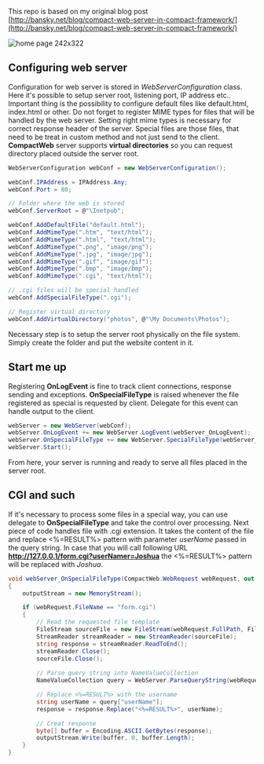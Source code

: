 This repo is based on my original blog post [http://bansky.net/blog/compact-web-server-in-compact-framework/](http://bansky.net/blog/compact-web-server-in-compact-framework/)


![home page 242x322](http://bansky.net/blogimages/tinyWeb04.png)

<!--more-->

## Configuring web server

Configuration for web server is stored in _WebServerConfiguration_ class. Here it's possible to setup server root, listening port, IP address etc.. Important thing is the possibility to configure default files like default.html, index.html or other. Do not forget to register MIME types for files that will be handled by the web server. Setting right mime types is necessary for correct response header of the server.
Special files are those files, that need to be treat in custom method and not just send to the client. **CompactWeb** server supports **virtual directories** so you can request directory placed outside the server root.
    
```csharp
WebServerConfiguration webConf = new WebServerConfiguration();

webConf.IPAddress = IPAddress.Any;
webConf.Port = 80;

// Folder where the web is stored
webConf.ServerRoot = @"\Inetpub";

webConf.AddDefaultFile("default.html");
webConf.AddMimeType(".htm", "text/html");
webConf.AddMimeType(".html", "text/html");
webConf.AddMimeType(".png", "image/png");
webConf.AddMimeType(".jpg", "image/jpg");
webConf.AddMimeType(".gif", "image/gif");
webConf.AddMimeType(".bmp", "image/bmp");
webConf.AddMimeType(".cgi", "text/html");

// .cgi files will be special handled
webConf.AddSpecialFileType(".cgi");

// Register virtual directory
webConf.AddVirtualDirectory("photos", @"\My Documents\Photos");
```

Necessary step is to setup the server root physically on the file system. Simply create the folder and put the website content in it.

## Start me up

Registering **OnLogEvent** is fine to track client connections, response sending and exceptions. **OnSpecialFileType** is raised whenever the file registered as special is requested by client. Delegate for this event can handle output to the client.

```csharp
webServer = new WebServer(webConf);
webServer.OnLogEvent += new WebServer.LogEvent(webServer_OnLogEvent);
webServer.OnSpecialFileType += new WebServer.SpecialFileType(webServer_OnSpecialFileType);
webServer.Start();
```

From here, your server is running and ready to serve all files placed in the server root.

## CGI and such

If it's necessary to process some files in a special way, you can use delegate to **OnSpecialFileType** and take the control over processing.
Next piece of code handles file with .cgi extension. It takes the content of the file and replace <%=RESULT%> pattern with parameter _userName_ passed in the query string. In case that you will call following URL **http://127.0.0.1/form.cgi?userNamer=Joshua** the <%=RESULT%> pattern will be replaced with _Joshua_.

```csharp
void webServer_OnSpecialFileType(CompactWeb.WebRequest webRequest, out IO.Stream outputStream)
{
    outputStream = new MemoryStream();           

    if (webRequest.FileName == "form.cgi")
    {
        // Read the requested file template
        FileStream sourceFile = new FileStream(webRequest.FullPath, FileMode.Open);
        StreamReader streamReader = new StreamReader(sourceFile);
        string response = streamReader.ReadToEnd();
        streamReader.Close();
        sourceFile.Close();
        
        // Parse query string into NameValueCollection
        NameValueCollection query = WebServer.ParseQueryString(webRequest.QueryString);

        // Replace <%=RESULT%> with the username
        string userName = query["userName"];
        response = response.Replace("<%=RESULT%>", userName);

        // Creat response
        byte[] buffer = Encoding.ASCII.GetBytes(response);
        outputStream.Write(buffer, 0, buffer.Length);
    }
}
```

